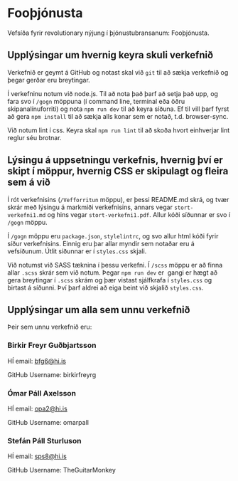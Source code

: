 # Fooþjónusta

Vefsíða fyrir revolutionary nýjung í þjónustubransanum: Fooþjónusta.

## Upplýsingar um hvernig keyra skuli verkefnið

Verkefnið er geymt á GitHub og notast skal við `git` til að sækja verkefnið og þegar gerðar eru breytingar.

Í verkefninu notum við node.js. Til að nota það þarf að setja það upp, og fara svo í `/gogn` möppuna (í command line, terminal eða öðru skipanalínuforriti) og nota `npm run dev` til að keyra síðuna. Ef til vill þarf fyrst að gera `npm install` til að sækja alls konar sem er notað, t.d. browser-sync.

Við notum lint í css. Keyra skal `npm run lint` til að skoða hvort einhverjar lint reglur séu brotnar.

## Lýsingu á uppsetningu verkefnis, hvernig því er skipt í möppur, hvernig CSS er skipulagt og fleira sem á við

Í rót verkefnisins (`/Vefforritun` möppu), er þessi README.md skrá, og tvær skrár með lýsingu á markmiði verkefnisins, annars vegar `stort-verkefni1.md` og hins vegar `stort-verkefni1.pdf`. Allur kóði síðunnar er svo í `/gogn` möppu.

Í `/gogn` möppu eru `package.json`, `stylelintrc`, og svo allur html kóði fyrir síður verkefnisins. Einnig eru þar allar myndir sem notaðar eru á vefsíðunum. Útlit síðunnar er í `styles.css` skjali.

Við notumst við SASS tæknina í þessu verkefni. Í `/scss` möppu er að finna allar `.scss` skrár sem við notum. Þegar `npm run dev` er  gangi er hægt að gera breytingar í `.scss` skrám og þær vistast sjálfkrafa í `styles.css` og birtast á síðunni. Því þarf aldrei að eiga beint við skjalið `styles.css`.


## Upplýsingar um alla sem unnu verkefnið
Þeir sem unnu verkefnið eru:

### Birkir Freyr Guðbjartsson

HÍ email: bfg6@hi.is

GitHub Username: birkirfreyrg

### Ómar Páll Axelsson

HÍ email: opa2@hi.is

GitHub Username: omarpall

### Stefán Páll Sturluson

HÍ email: sps8@hi.is

GitHub Username: TheGuitarMonkey

